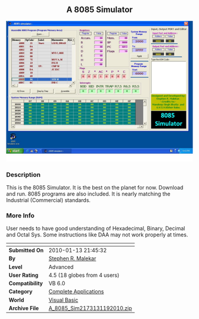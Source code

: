 ﻿<div align="center">

## A 8085 Simulator

<img src="PIC2010119024491627.JPG">
</div>

### Description

This is the 8085 Simulator. It is the best on the planet for now. Download and run. 8085 programs are also included. It is nearly matching the Industrial (Commercial) standards.
 
### More Info
 
User needs to have good understanding of Hexadecimal, Binary, Decimal and Octal Sys. Some instructions like DAA may not work properly at times.


<span>             |<span>
---                |---
**Submitted On**   |2010-01-13 21:45:32
**By**             |[Stephen R\. Malekar](https://github.com/Planet-Source-Code/PSCIndex/blob/master/ByAuthor/stephen-r-malekar.md)
**Level**          |Advanced
**User Rating**    |4.5 (18 globes from 4 users)
**Compatibility**  |VB 6\.0
**Category**       |[Complete Applications](https://github.com/Planet-Source-Code/PSCIndex/blob/master/ByCategory/complete-applications__1-27.md)
**World**          |[Visual Basic](https://github.com/Planet-Source-Code/PSCIndex/blob/master/ByWorld/visual-basic.md)
**Archive File**   |[A\_8085\_Sim2173131192010\.zip](https://github.com/Planet-Source-Code/stephen-r-malekar-a-8085-simulator__1-72839/archive/master.zip)








